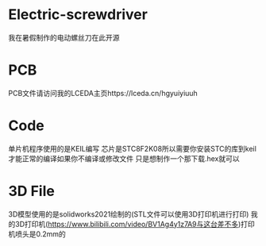 # Electric-screwdriver
我在暑假制作的电动螺丝刀在此开源
# PCB
PCB文件请访问我的LCEDA主页https://lceda.cn/hgyuiyiuuh
# Code
单片机程序使用的是KEIL编写 芯片是STC8F2K08所以需要你安装STC的库到keil才能正常的编译如果你不编译或修改文件
只是想制作一个那下载.hex就可以
# 3D File
3D模型使用的是solidworks2021绘制的(STL文件可以使用3D打印机进行打印)
我的3D打印机(https://www.bilibili.com/video/BV1Ag4y1z7A9与这台差不多)打印机喷头是0.2mm的
